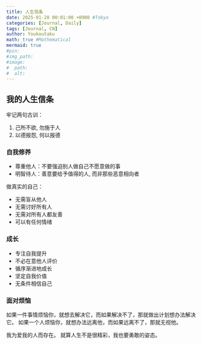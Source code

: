 ```yaml
---
title: 人生信条
date: 2025-01-28 00:01:00 +0900 #Tokyo
categories: [Journal, Daily]
tags: [Journal, CN]
author: Youkoutaku
math: true #Mathematical
mermaid: true
#pin: 
#img_path: 
#image:
#  path:
#  alt:
---
```


## 我的人生信条

牢记两句古训：
1. 己所不欲, 勿施于人
2. 以德报怨, 何以报德

### 自我修养
- 尊重他人：不要强迫别人做自己不愿意做的事
- 明智待人：善意要给予值得的人, 而非那些恶意相向者

做真实的自己：
- 无需盲从他人
- 无需讨好所有人
- 无需对所有人都友善
- 可以有任何情绪

### 成长
- 专注自我提升
- 不必在意他人评价
- 循序渐进地成长
- 坚定自我价值
- 无条件相信自己

### 面对烦恼
如果一件事情烦恼你，就想去解决它，而如果解决不了，那就做出计划想办法解决它。
如果一个人烦恼你，就想办法远离他，而如果远离不了，那就无视他。

我为爱我的人而存在。
就算人生不是很精彩，我也要勇敢的姿态。